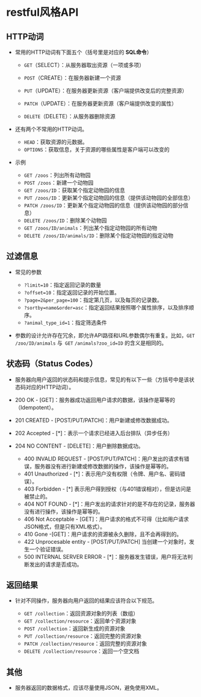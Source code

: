# restful风格API

## HTTP动词

+ 常用的HTTP动词有下面五个（括号里是对应的 **SQL命令**）

  + `GET`（SELECT）：从服务器取出资源（一项或多项）

  + `POST`（CREATE）：在服务器新建一个资源

  + `PUT`（UPDATE）：在服务器更新资源（客户端提供改变后的完整资源）

  + `PATCH`（UPDATE）：在服务器更新资源（客户端提供改变的属性）

  + `DELETE`（DELETE）：从服务器删除资源

+ 还有两个不常用的HTTP动词。

  + `HEAD`：获取资源的元数据。
  + `OPTIONS`：获取信息，关于资源的哪些属性是客户端可以改变的

+ 示例

  + `GET /zoos`：列出所有动物园
  + `POST /zoos`：新建一个动物园
  + `GET /zoos/ID`：获取某个指定动物园的信息
  + `PUT /zoos/ID`：更新某个指定动物园的信息（提供该动物园的全部信息）
  + `PATCH /zoos/ID`：更新某个指定动物园的信息（提供该动物园的部分信息）
  + `DELETE /zoos/ID`：删除某个动物园
  + `GET /zoos/ID/animals`：列出某个指定动物园的所有动物
  + `DELETE /zoos/ID/animals/ID`：删除某个指定动物园的指定动物

## 过滤信息

+ 常见的参数

  + `?limit=10`：指定返回记录的数量
  + `?offset=10`：指定返回记录的开始位置。
  + `?page=2&per_page=100`：指定第几页，以及每页的记录数。
  + `?sortby=name&order=asc`：指定返回结果按照哪个属性排序，以及排序顺序。
  + `?animal_type_id=1`：指定筛选条件

+ 参数的设计允许存在冗余，即允许API路径和URL参数偶尔有重复。比如，`GET` `/zoo/ID/animals` 与` GET` `/animals?zoo_id=ID` 的含义是相同的。

## 状态码（Status Codes）

+ 服务器向用户返回的状态码和提示信息，常见的有以下一些（方括号中是该状态码对应的HTTP动词）。

+ 200 OK - [GET]：服务器成功返回用户请求的数据，该操作是幂等的（Idempotent）。
+ 201 CREATED - [POST/PUT/PATCH]：用户新建或修改数据成功。
+ 202 Accepted - [*]：表示一个请求已经进入后台排队（异步任务）
+ 204 NO CONTENT - [DELETE]：用户删除数据成功。
  + 400 INVALID REQUEST - [POST/PUT/PATCH]：用户发出的请求有错误，服务器没有进行新建或修改数据的操作，该操作是幂等的。
  + 401 Unauthorized - [*]：表示用户没有权限（令牌、用户名、密码错误）。
  + 403 Forbidden - [*] 表示用户得到授权（与401错误相对），但是访问是被禁止的。
  + 404 NOT FOUND - [*]：用户发出的请求针对的是不存在的记录，服务器没有进行操作，该操作是幂等的。
  + 406 Not Acceptable - [GET]：用户请求的格式不可得（比如用户请求JSON格式，但是只有XML格式）。
  + 410 Gone -[GET]：用户请求的资源被永久删除，且不会再得到的。
  + 422 Unprocesable entity - [POST/PUT/PATCH] 当创建一个对象时，发生一个验证错误。
  + 500 INTERNAL SERVER ERROR - [*]：服务器发生错误，用户将无法判断发出的请求是否成功。

## 返回结果

+ 针对不同操作，服务器向用户返回的结果应该符合以下规范。

  + `GET /collection`：返回资源对象的列表（数组）
  + `GET /collection/resource`：返回单个资源对象
  + `POST /collection`：返回新生成的资源对象
  + `PUT /collection/resource`：返回完整的资源对象
  + `PATCH /collection/resource`：返回完整的资源对象
  + `DELETE /collection/resource`：返回一个空文档

## 其他

+ 服务器返回的数据格式，应该尽量使用JSON，避免使用XML。

